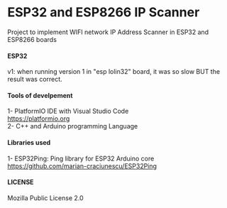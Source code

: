 # ESP32 and ESP8266 IP Scanner
Project to implement WIFI network IP Address Scanner in ESP32 and ESP8266 boards

#### ESP32 
v1:  when running version 1 in "esp lolin32" board, it was so slow BUT the result was correct.

#### Tools of develpement
1- PlatformIO IDE with Visual Studio Code  
https://platformio.org  
2- C++ and Arduino programming Language

#### Libraries used  
1- ESP32Ping: Ping library for ESP32 Arduino core  
https://github.com/marian-craciunescu/ESP32Ping


#### LICENSE
Mozilla Public License 2.0




